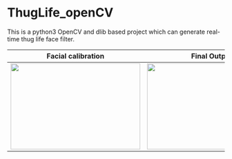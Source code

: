 # ThugLife_openCV
This is a python3 OpenCV and dlib based project which can generate real-time thug life face filter.
</br>

|Facial calibration|Final Output|
|:----:|:----:|
|<img src="https://github.com/deepayannandy/ThugLife_openCV/blob/master/outputs/face_calib.gif" width="300" height="200" />|<img src="https://github.com/deepayannandy/ThugLife_openCV/blob/master/outputs/face_filter.gif" width="300" height="200" /> </br>|
